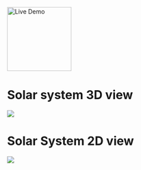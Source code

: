<a href="https://solar-system-by-hasrat.netlify.app/">
  <img src="https://github.com/user-attachments/assets/440abd4a-2174-404c-a075-31ada30c30f9" width="150" height="150" alt="Live Demo">
</a>

<h1>Solar system 3D view</h1>

<img src="https://github.com/user-attachments/assets/e3354c96-d11b-4b5d-9bdc-6d8c061680aa">

<h1>Solar System 2D view</h1>

<img src="https://github.com/user-attachments/assets/c7c4a2e0-aefd-487f-b8ec-3a8b53dc1438">

